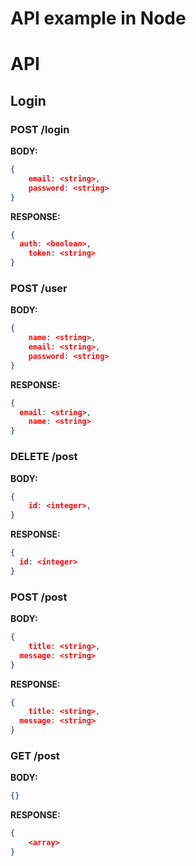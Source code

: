 # API example in Node

# API

## Login

### **POST /login**

**BODY:**

```json
{
    email: <string>,
    password: <string>
}
```

**RESPONSE:**

```json
{
  auth: <boolean>,
	token: <string>
}
```

### **POST /user**

**BODY:**

```json
{
	name: <string>,
	email: <string>,
	password: <string>
}
```

**RESPONSE:**

```json
{
  email: <string>,
	name: <string>
}
```

### **DELETE /post**

**BODY:**

```json
{
	id: <integer>,
}
```

**RESPONSE:**

```json
{
  id: <integer>
}
```


### **POST /post**

**BODY:**

```json
{
	title: <string>,
  message: <string>
}
```

**RESPONSE:**

```json
{
	title: <string>,
  message: <string>
}
```

### **GET /post**

**BODY:**

```json
{}
```

**RESPONSE:**

```json
{
	<array>
}
```
